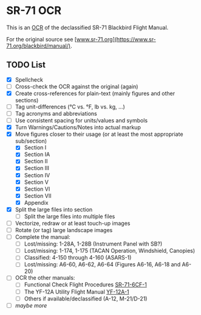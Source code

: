 # SR-71 OCR
This is an [OCR](https://en.wikipedia.org/wiki/Optical_character_recognition) of the declassified SR-71 Blackbird Flight Manual.

For the original source see [www.sr-71.org](https://www.sr-71.org/blackbird/manual/).

## TODO List
- [x] Spellcheck
- [ ] Cross-check the OCR against the original (again)
- [x] Create cross-references for plain-text (mainly figures and other sections)
- [ ] Tag unit-differences (°C vs. °F, lb vs. kg, ...)
- [ ] Tag acronyms and abbreviations
- [ ] Use consistent spacing for units/values and symbols
- [x] Turn Warnings/Cautions/Notes into actual markup
- [x] Move figures closer to their usage (or at least the most appropriate sub/section)
  - [x] Section I
  - [x] Section IA
  - [x] Section II
  - [x] Section III
  - [x] Section IV
  - [x] Section V
  - [x] Section VI
  - [x] Section VII
  - [x] Appendix
- [x] Split the large files into section
  - [ ] Split the large files into multiple files
- [ ] Vectorize, redraw or at least touch-up images
- [ ] Rotate (or tag) large landscape images
- [ ] Complete the manual:
  - [ ] Lost/missing: 1-28A, 1-28B (Instrument Panel with SB?)
  - [ ] Lost/missing: 1-174, 1-175 (TACAN Operation, Windshield, Canopies)
  - [ ] Classified: 4-150 through 4-160 (ASARS-1)
  - [ ] Lost/missing: A6-60, A6-62, A6-64 (Figures A6-16, A6-18 and A6-20)
- [ ] OCR the other manuals:
  - [ ] Functional Check Flight Procedures [SR-71-6CF-1](https://www.sr-71.org/blackbird/sr-71-6cf-1/)
  - [ ] The YF-12A Utility Flight Manual [YF-12A-1](https://www.sr-71.org/blackbird/yf-12a-1/)
  - [ ] Others if available/declassified (A-12, M-21/D-21)
- [ ] _maybe more_
